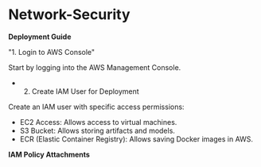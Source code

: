 # Network-Security


**Deployment Guide**


"1. Login to AWS Console"

Start by logging into the AWS Management Console.

- 2. Create IAM User for Deployment

Create an IAM user with specific access permissions:

- EC2 Access: Allows access to virtual machines.
- S3 Bucket: Allows storing artifacts and models.
- ECR (Elastic Container Registry): Allows saving Docker images in AWS.

**IAM Policy Attachments**